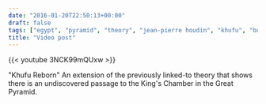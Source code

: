 ```yaml
---
date: "2016-01-20T22:50:13+00:00"
draft: false
tags: ["egypt", "pyramid", "theory", "jean-pierre houdin", "khufu", "build"]
title: "Video post"
---
```

{{< youtube 3NCK99mQUxw >}}

"Khufu Reborn" An extension of the previously linked-to theory that shows there is an undiscovered passage to the King's Chamber in the Great Pyramid.
